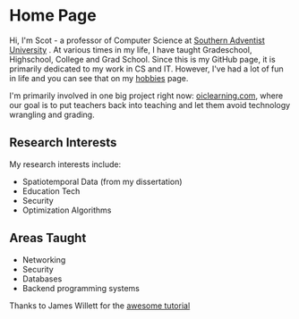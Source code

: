 # Home Page

Hi, I'm Scot - a professor of Computer Science at [Southern Adventist University](https://www.southern.edu/people/scot) . At various times in my life, I have taught Gradeschool, Highschool, College and Grad School. Since this is my GitHub page, it is primarily dedicated to my work in CS and IT. However, I've had a lot of fun in life and you can see that on my [hobbies](hobbies) page. 

I'm primarily involved in one big project right now: [oiclearning.com](https://oiclearning.com), where our goal is to put teachers back into teaching and let them avoid technology wrangling and grading. 

## Research Interests

My research interests include: 

 * Spatiotemporal Data (from my dissertation)
 * Education Tech
 * Security
 * Optimization Algorithms

## Areas Taught

 * Networking
 * Security
 * Databases
 * Backend programming systems

 Thanks to James Willett for the [awesome tutorial](https://youtu.be/Q-YA_dA8C20?feature=shared)